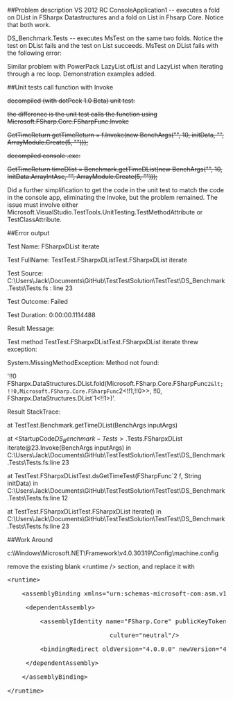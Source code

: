 ##Problem description
VS 2012 RC
ConsoleApplication1 -- executes a fold on DList in FSharpx Datastructures and a fold on List in Fhsarp Core. Notice that both work.

DS_Benchmark.Tests -- executes MsTest on the same two folds. Notice the test on DList fails and the test on List succeeds. MsTest on DList fails with the following error:

Similar problem with PowerPack LazyList.ofList and LazyList when iterating through a rec loop. Demonstration examples added.

##Unit tests call function with Invoke

<del>decompiled (with dotPeek 1.0 Beta) unit test:</del>

<del>the difference is the unit test calls the function using Microsoft.FSharp.Core.FSharpFunc.Invoke</del>

<del>GetTimeReturn getTimeReturn = f.Invoke(new BenchArgs("", 10, initData, "", ArrayModule.Create<string>(5, "")));</del>

<del>decompiled console .exe:</del>

<del>GetTimeReturn timeDlist = Benchmark.getTimeDList(new BenchArgs("", 10, InitData.ArrayIntAsc, "", ArrayModule.Create<string>(5, "")));</del>

Did a further simplification to get the code in the unit test to match the code in the console app, eliminating the Invoke, but the problem remained. The issue must involve either Microsoft.VisualStudio.TestTools.UnitTesting.TestMethodAttribute or TestClassAttribute.

##Error output

Test Name:	FSharpxDList iterate

Test FullName:	TestTest.FSharpxDListTest.FSharpxDList iterate

Test Source:	C:\Users\Jack\Documents\GitHub\TestTestSolution\TestTest\DS_Benchmark.Tests\Tests.fs : line 23

Test Outcome:	Failed

Test Duration:	0:00:00.1114488

Result Message:

Test method TestTest.FSharpxDListTest.FSharpxDList iterate threw exception: 

System.MissingMethodException: Method not found: 

'!!0 FSharpx.DataStructures.DList.fold(Microsoft.FSharp.Core.FSharpFunc`2&lt;!!0,Microsoft.FSharp.Core.FSharpFunc`2&lt;!!1,!!0>>, !!0, FSharpx.DataStructures.DList`1&lt;!!1>)'.

Result StackTrace:	

at TestTest.Benchmark.getTimeDList(BenchArgs inputArgs)

   at &lt;StartupCode$DS_Benchmark-Tests>.$Tests.FSharpxDList iterate\@23.Invoke(BenchArgs inputArgs) in C:\Users\Jack\Documents\GitHub\TestTestSolution\TestTest\DS_Benchmark.Tests\Tests.fs:line 23
   
   at TestTest.FSharpxDListTest.dsGetTimeTest(FSharpFunc`2 f, String initData) in C:\Users\Jack\Documents\GitHub\TestTestSolution\TestTest\DS_Benchmark.Tests\Tests.fs:line 12
   
   at TestTest.FSharpxDListTest.FSharpxDList iterate() in C:\Users\Jack\Documents\GitHub\TestTestSolution\TestTest\DS_Benchmark.Tests\Tests.fs:line 23
   
##Work Around

c:\Windows\Microsoft.NET\Framework\v4.0.30319\Config\machine.config

remove the existing blank &lt;runtime /> section, and replace it with

<pre>
&lt;runtime>

    &lt;assemblyBinding xmlns="urn:schemas-microsoft-com:asm.v1">

     &lt;dependentAssembly>

         &lt;assemblyIdentity name="FSharp.Core" publicKeyToken="b03f5f7f11d50a3a"

                            culture="neutral"/>

         &lt;bindingRedirect oldVersion="4.0.0.0" newVersion="4.3.0.0"/>

     &lt;/dependentAssembly>

    &lt;/assemblyBinding>

&lt;/runtime>
</pre>